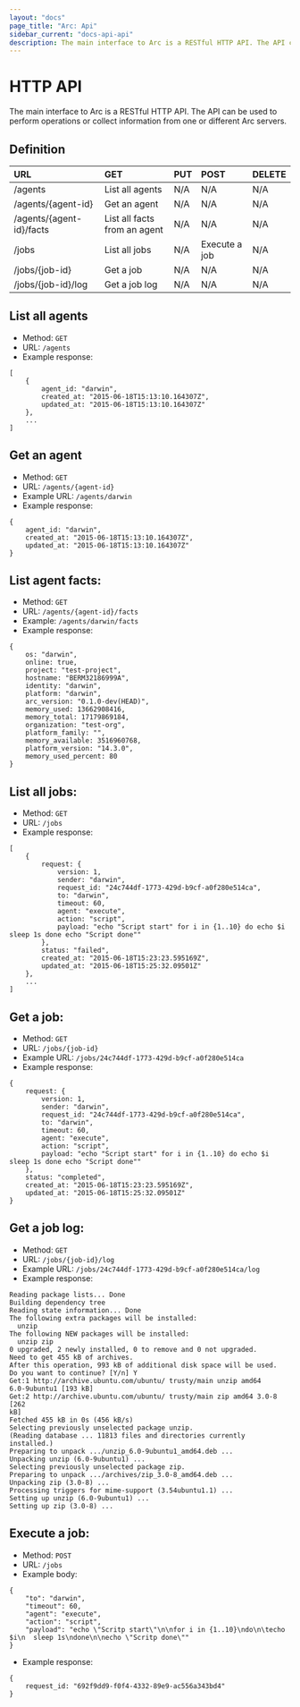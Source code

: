 ```yaml
---
layout: "docs"
page_title: "Arc: Api"
sidebar_current: "docs-api-api"
description: The main interface to Arc is a RESTful HTTP API. The API can be used to perform operations or collect information from one or different Arc servers.
---
```


# HTTP API

The main interface to Arc is a RESTful HTTP API. The API can be used to perform operations or collect
information from one or different Arc servers.

## Definition

| URL                               | GET                                        | PUT                        | POST          | DELETE                    |
|:----------------------------------|:-------------------------------------------|:---------------------------|:--------------|:--------------------------|
| /agents                           | List all agents                            | N/A                        | N/A           | N/A                       |
| /agents/{agent-id}                | Get an agent                               | N/A                        | N/A           | N/A                       |
| /agents/{agent-id}/facts          | List all facts from an agent               | N/A                        | N/A           | N/A                       |
| /jobs                             | List all jobs                              | N/A                        | Execute a job | N/A                       |
| /jobs/{job-id}                    | Get a job                                  | N/A                        | N/A           | N/A                       |
| /jobs/{job-id}/log                | Get a job log                              | N/A                        | N/A           | N/A                       |

## List all agents
- Method: `GET`
- URL: `/agents`
- Example response:

```text
[
	{
		agent_id: "darwin",
		created_at: "2015-06-18T15:13:10.164307Z",
		updated_at: "2015-06-18T15:13:10.164307Z"
	},
	...
]
```

## Get an agent
- Method: `GET`
- URL: `/agents/{agent-id}`
- Example URL: `/agents/darwin`
- Example response:

```text
{
	agent_id: "darwin",
	created_at: "2015-06-18T15:13:10.164307Z",
	updated_at: "2015-06-18T15:13:10.164307Z"
}
```

## List agent facts:
- Method: `GET`
- URL: `/agents/{agent-id}/facts`
- Example: `/agents/darwin/facts`
- Example response:

```text
{
	os: "darwin",
	online: true,
	project: "test-project",
	hostname: "BERM32186999A",
	identity: "darwin",
	platform: "darwin",
	arc_version: "0.1.0-dev(HEAD)",
	memory_used: 13662908416,
	memory_total: 17179869184,
	organization: "test-org",
	platform_family: "",
	memory_available: 3516960768,
	platform_version: "14.3.0",
	memory_used_percent: 80
}
```

## List all jobs:
- Method: `GET`
- URL: `/jobs`
- Example response:

```text
[
	{
		request: {
			version: 1,
			sender: "darwin",
			request_id: "24c744df-1773-429d-b9cf-a0f280e514ca",
			to: "darwin",
			timeout: 60,
			agent: "execute",
			action: "script",
			payload: "echo "Script start" for i in {1..10} do echo $i sleep 1s done echo "Script done""
		},
		status: "failed",
		created_at: "2015-06-18T15:23:23.595169Z",
		updated_at: "2015-06-18T15:25:32.09501Z"
	},
	...
]
```

## Get a job:
- Method: `GET`
- URL: `/jobs/{job-id}`
- Example URL: `/jobs/24c744df-1773-429d-b9cf-a0f280e514ca`
- Example response:

```text
{
	request: {
		version: 1,
		sender: "darwin",
		request_id: "24c744df-1773-429d-b9cf-a0f280e514ca",
		to: "darwin",
		timeout: 60,
		agent: "execute",
		action: "script",
		payload: "echo "Script start" for i in {1..10} do echo $i sleep 1s done echo "Script done""
	},
	status: "completed",
	created_at: "2015-06-18T15:23:23.595169Z",
	updated_at: "2015-06-18T15:25:32.09501Z"
}
```

## Get a job log:
- Method: `GET`
- URL: `/jobs/{job-id}/log`
- Example URL: `/jobs/24c744df-1773-429d-b9cf-a0f280e514ca/log`
- Example response:

```text
Reading package lists... Done
Building dependency tree
Reading state information... Done
The following extra packages will be installed:
  unzip
The following NEW packages will be installed:
  unzip zip
0 upgraded, 2 newly installed, 0 to remove and 0 not upgraded.
Need to get 455 kB of archives.
After this operation, 993 kB of additional disk space will be used.
Do you want to continue? [Y/n] Y
Get:1 http://archive.ubuntu.com/ubuntu/ trusty/main unzip amd64
6.0-9ubuntu1 [193 kB]
Get:2 http://archive.ubuntu.com/ubuntu/ trusty/main zip amd64 3.0-8 [262
kB]
Fetched 455 kB in 0s (456 kB/s)
Selecting previously unselected package unzip.
(Reading database ... 11813 files and directories currently installed.)
Preparing to unpack .../unzip_6.0-9ubuntu1_amd64.deb ...
Unpacking unzip (6.0-9ubuntu1) ...
Selecting previously unselected package zip.
Preparing to unpack .../archives/zip_3.0-8_amd64.deb ...
Unpacking zip (3.0-8) ...
Processing triggers for mime-support (3.54ubuntu1.1) ...
Setting up unzip (6.0-9ubuntu1) ...
Setting up zip (3.0-8) ...
```

## Execute a job:
- Method: `POST`
- URL: `/jobs`
- Example body:

```text
{
	"to": "darwin",
	"timeout": 60,
	"agent": "execute",
	"action": "script",
	"payload": "echo \"Scritp start\"\n\nfor i in {1..10}\ndo\n\techo $i\n  sleep 1s\ndone\n\necho \"Scritp done\""
}
```

- Example response:

```text
{
	request_id: "692f9dd9-f0f4-4332-89e9-ac556a343bd4"
}
```
